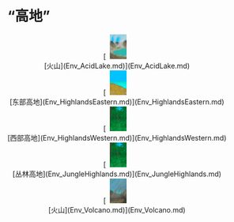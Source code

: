 # “高地”  
<div style="display:inline-block"><div class="gamedatalist" style="text-align:center;min-width:150px;min-height:0px;"><div style="text-align:center;">[<div style="width:50px;display:inline-block;text-align:center"><img decoding="async" src="../wiki/Sprite/AcidLake.png" href="a.md" style="max-width:50px;max-height:50px;"></div><br>[火山](Env_AcidLake.md)](Env_AcidLake.md)</div></div><div class="gamedatalist" style="text-align:center;min-width:150px;min-height:0px;"><div style="text-align:center;">[<div style="width:50px;display:inline-block;text-align:center"><img decoding="async" src="../wiki/Sprite/HighlandsEastern.png" href="a.md" style="max-width:50px;max-height:50px;"></div><br>[东部高地](Env_HighlandsEastern.md)](Env_HighlandsEastern.md)</div></div><div class="gamedatalist" style="text-align:center;min-width:150px;min-height:0px;"><div style="text-align:center;">[<div style="width:50px;display:inline-block;text-align:center"><img decoding="async" src="../wiki/Sprite/Jungle.png" href="a.md" style="max-width:50px;max-height:50px;"></div><br>[西部高地](Env_HighlandsWestern.md)](Env_HighlandsWestern.md)</div></div><div class="gamedatalist" style="text-align:center;min-width:150px;min-height:0px;"><div style="text-align:center;">[<div style="width:50px;display:inline-block;text-align:center"><img decoding="async" src="../wiki/Sprite/Jungle.png" href="a.md" style="max-width:50px;max-height:50px;"></div><br>[丛林高地](Env_JungleHighlands.md)](Env_JungleHighlands.md)</div></div><div class="gamedatalist" style="text-align:center;min-width:150px;min-height:0px;"><div style="text-align:center;">[<div style="width:50px;display:inline-block;text-align:center"><img decoding="async" src="../wiki/Sprite/Volcano.png" href="a.md" style="max-width:50px;max-height:50px;"></div><br>[火山](Env_Volcano.md)](Env_Volcano.md)</div></div></div>  
  


<script>document.title="“高地” - 卡牌生存百科 Card Survival Wiki";</script>